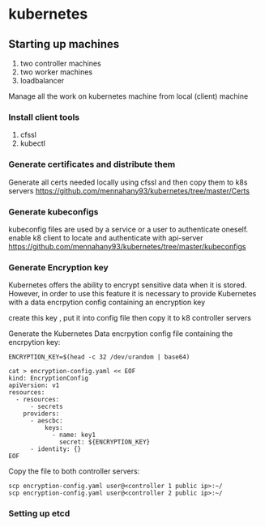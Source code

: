 # kubernetes
## Starting up machines
1. two controller machines
2. two worker machines
3. loadbalancer 

Manage all the work on kubernetes machine from local (client) machine 
### Install client tools 
1. cfssl 
2. kubectl 

### Generate certificates and distribute them 
Generate all certs needed locally using cfssl and then copy them to k8s servers 
https://github.com/mennahany93/kubernetes/tree/master/Certs
 
### Generate kubeconfigs 
kubeconfig files are used by a service or a user to authenticate oneself. enable k8 client to locate and authenticate with api-server
https://github.com/mennahany93/kubernetes/tree/master/kubeconfigs

### Generate Encryption key 
Kubernetes offers the ability to encrypt sensitive data when it is stored. However, in order to use this feature it is necessary to provide Kubernetes with a data encrpytion config containing an encryption key 

create this key , put it into config file then copy it to k8 controller servers 

Generate the Kubernetes Data encrpytion config file containing the encrpytion key:
```
ENCRYPTION_KEY=$(head -c 32 /dev/urandom | base64)

cat > encryption-config.yaml << EOF
kind: EncryptionConfig
apiVersion: v1
resources:
  - resources:
      - secrets
    providers:
      - aescbc:
          keys:
            - name: key1
              secret: ${ENCRYPTION_KEY}
      - identity: {}
EOF
```
Copy the file to both controller servers:
```
scp encryption-config.yaml user@<controller 1 public ip>:~/
scp encryption-config.yaml user@<controller 2 public ip>:~/
```

### Setting up etcd 



 



